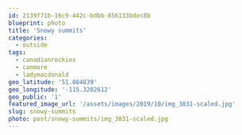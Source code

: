 ```yaml
---
id: 2139f71b-16c9-442c-bdbb-856133bdec8b
blueprint: photo
title: 'Snowy summits'
categories:
  - outside
tags:
  - canadianrockies
  - canmore
  - ladymacdonald
geo_latitude: '51.084839'
geo_longitude: '-115.3282612'
geo_public: '1'
featured_image_url: '/assets/images/2019/10/img_3831-scaled.jpg'
slug: snowy-summits
photo: post/snowy-summits/img_3831-scaled.jpg
---
```

<p><!-- wp:image {"id":648} --></p>
<figure class="wp-block-image"><img src="/assets/images/2019/10/img_3831.jpg" alt="" class="wp-image-648"/></figure>
<p><!-- /wp:image --></p>
